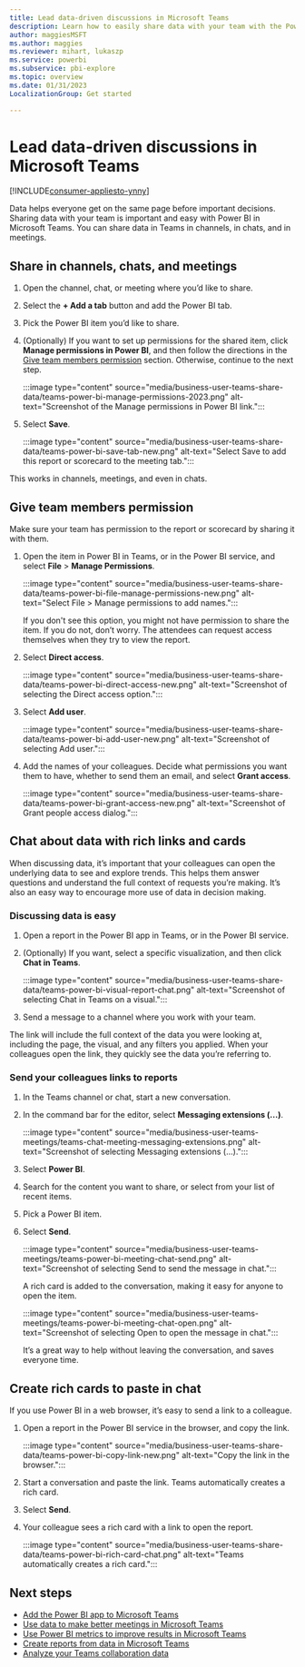 ```yaml
---
title: Lead data-driven discussions in Microsoft Teams
description: Learn how to easily share data with your team with the Power BI app in Teams channels, chats, and meetings.
author: maggiesMSFT
ms.author: maggies
ms.reviewer: mihart, lukaszp
ms.service: powerbi
ms.subservice: pbi-explore
ms.topic: overview
ms.date: 01/31/2023
LocalizationGroup: Get started

---
```


# Lead data-driven discussions in Microsoft Teams

[!INCLUDE[consumer-appliesto-ynny](../includes/consumer-appliesto-ynny.md)]

Data helps everyone get on the same page before important decisions. Sharing data with your team is important and easy with Power BI in Microsoft Teams. You can share data in Teams in channels, in chats, and in meetings.

## Share in channels, chats, and meetings

1. Open the channel, chat, or meeting where you’d like to share.
2. Select the **+ Add a tab** button and add the Power BI tab.
3. Pick the Power BI item you’d like to share.
4. (Optionally) If you want to set up permissions for the shared item, click **Manage permissions in Power BI**, and then follow the directions in the [Give team members permission](#give-team-members-permission) section. Otherwise, continue to the next step.

   :::image type="content" source="media/business-user-teams-share-data/teams-power-bi-manage-permissions-2023.png" alt-text="Screenshot of the Manage permissions in Power BI link.":::

5. Select **Save**.

    :::image type="content" source="media/business-user-teams-share-data/teams-power-bi-save-tab-new.png" alt-text="Select Save to add this report or scorecard to the meeting tab.":::

This works in channels, meetings, and even in chats.

## Give team members permission

Make sure your team has permission to the report or scorecard by sharing it with them.

1. Open the item in Power BI in Teams, or in the Power BI service, and select **File** > **Manage Permissions**.

    :::image type="content" source="media/business-user-teams-share-data/teams-power-bi-file-manage-permissions-new.png" alt-text="Select File > Manage permissions to add names.":::

    If you don't see this option, you might not have permission to share the item. If you do not, don’t worry. The attendees can request access themselves when they try to view the report.

2. Select **Direct access**.

    :::image type="content" source="media/business-user-teams-share-data/teams-power-bi-direct-access-new.png" alt-text="Screenshot of selecting the Direct access option.":::

3. Select **Add user**.

    :::image type="content" source="media/business-user-teams-share-data/teams-power-bi-add-user-new.png" alt-text="Screenshot of selecting Add user.":::

4. Add the names of your colleagues. Decide what permissions you want them to have, whether to send them an email, and select **Grant access**.

    :::image type="content" source="media/business-user-teams-share-data/teams-power-bi-grant-access-new.png" alt-text="Screenshot of Grant people access dialog.":::

## Chat about data with rich links and cards

When discussing data, it’s important that your colleagues can open the underlying data to see and explore trends. This helps them answer questions and understand the full context of requests you’re making. It’s also an easy way to encourage more use of data in decision making.

### Discussing data is easy

1. Open a report in the Power BI app in Teams, or in the Power BI service.
2. (Optionally) If you want, select a specific visualization, and then click **Chat in Teams**.

    :::image type="content" source="media/business-user-teams-share-data/teams-power-bi-visual-report-chat.png" alt-text="Screenshot of selecting Chat in Teams on a visual.":::

3. Send a message to a channel where you work with your team.

The link will include the full context of the data you were looking at, including the page, the visual, and any filters you applied. When your colleagues open the link, they quickly see the data you’re referring to.

### Send your colleagues links to reports

1. In the Teams channel or chat, start a new conversation.
2. In the command bar for the editor, select **Messaging extensions (...)**.

    :::image type="content" source="media/business-user-teams-meetings/teams-chat-meeting-messaging-extensions.png" alt-text="Screenshot of selecting Messaging extensions (...).":::

3. Select **Power BI**.
4. Search for the content you want to share, or select from your list of recent items.
5. Pick a Power BI item.
6. Select **Send**.

    :::image type="content" source="media/business-user-teams-meetings/teams-power-bi-meeting-chat-send.png" alt-text="Screenshot of selecting Send to send the message in chat.":::

    A rich card is added to the conversation, making it easy for anyone to open the item.

    :::image type="content" source="media/business-user-teams-meetings/teams-power-bi-meeting-chat-open.png" alt-text="Screenshot of selecting Open to open the message in chat.":::

    It’s a great way to help without leaving the conversation, and saves everyone time.

## Create rich cards to paste in chat

If you use Power BI in a web browser, it’s easy to send a link to a colleague.

1. Open a report in the Power BI service in the browser, and copy the link.

    :::image type="content" source="media/business-user-teams-share-data/teams-power-bi-copy-link-new.png" alt-text="Copy the link in the browser.":::

2. Start a conversation and paste the link.
   Teams automatically creates a rich card.
3. Select **Send**.
4. Your colleague sees a rich card with a link to open the report.

    :::image type="content" source="media/business-user-teams-share-data/teams-power-bi-rich-card-chat.png" alt-text="Teams automatically creates a rich card.":::

## Next steps

- [Add the Power BI app to Microsoft Teams](../collaborate-share/service-microsoft-teams-app.md)
- [Use data to make better meetings in Microsoft Teams](business-user-teams-meetings.md)
- [Use Power BI metrics to improve results in Microsoft Teams](business-user-teams-goals.md)
- [Create reports from data in Microsoft Teams](business-user-teams-create-reports.md)
- [Analyze your Teams collaboration data](business-user-teams-collaboration-data.md)
